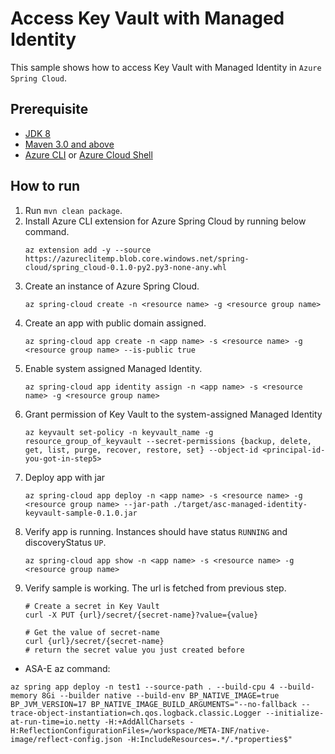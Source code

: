 # Access Key Vault with Managed Identity

This sample shows how to access Key Vault with Managed Identity in `Azure Spring Cloud`.

## Prerequisite

* [JDK 8](https://docs.microsoft.com/en-us/azure/java/jdk/java-jdk-install)
* [Maven 3.0 and above](http://maven.apache.org/install.html)
* [Azure CLI](https://docs.microsoft.com/en-us/cli/azure/install-azure-cli?view=azure-cli-latest) or [Azure Cloud Shell](https://docs.microsoft.com/en-us/azure/cloud-shell/overview)

## How to run 

1. Run `mvn clean package`.
2. Install Azure CLI extension for Azure Spring Cloud by running below command.
    ```
    az extension add -y --source https://azureclitemp.blob.core.windows.net/spring-cloud/spring_cloud-0.1.0-py2.py3-none-any.whl
    ```
3. Create an instance of Azure Spring Cloud.
    ```
    az spring-cloud create -n <resource name> -g <resource group name>
    ```
4. Create an app with public domain assigned.
    ```
    az spring-cloud app create -n <app name> -s <resource name> -g <resource group name> --is-public true 
    ```
5. Enable system assigned Managed Identity.
   ```
   az spring-cloud app identity assign -n <app name> -s <resource name> -g <resource group name>
   ```
6. Grant permission of Key Vault to the system-assigned Managed Identity
    ```
    az keyvault set-policy -n keyvault_name -g resource_group_of_keyvault --secret-permissions {backup, delete, get, list, purge, recover, restore, set} --object-id <principal-id-you-got-in-step5>
    ```
7. Deploy app with jar
    ```
    az spring-cloud app deploy -n <app name> -s <resource name> -g <resource group name> --jar-path ./target/asc-managed-identity-keyvault-sample-0.1.0.jar
    ```
8.  Verify app is running. Instances should have status `RUNNING` and discoveryStatus `UP`. 
    ```
    az spring-cloud app show -n <app name> -s <resource name> -g <resource group name>
    ```
9. Verify sample is working. The url is fetched from previous step.
    ```
    # Create a secret in Key Vault
    curl -X PUT {url}/secret/{secret-name}?value={value}

    # Get the value of secret-name 
    curl {url}/secret/{secret-name}
    # return the secret value you just created before
    ```
   

- ASA-E az command:
```shell
az spring app deploy -n test1 --source-path . --build-cpu 4 --build-memory 8Gi --builder native --build-env BP_NATIVE_IMAGE=true BP_JVM_VERSION=17 BP_NATIVE_IMAGE_BUILD_ARGUMENTS="--no-fallback --trace-object-instantiation=ch.qos.logback.classic.Logger --initialize-at-run-time=io.netty -H:+AddAllCharsets -H:ReflectionConfigurationFiles=/workspace/META-INF/native-image/reflect-config.json -H:IncludeResources=.*/.*properties$"
```